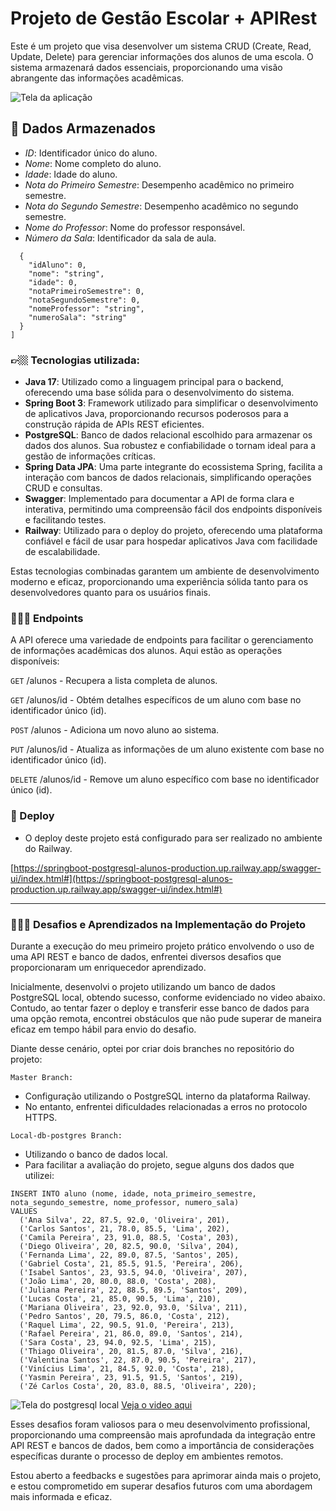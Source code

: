 # Projeto de Gestão Escolar + APIRest

Este é um projeto que visa desenvolver um sistema CRUD (Create, Read, Update, Delete) para gerenciar informações dos alunos de uma escola. O sistema armazenará dados essenciais, proporcionando uma visão abrangente das informações acadêmicas.

![Tela da aplicação](https://github.com/barbaradamasdev/springboot-postgresql-alunos/blob/master/image.png?raw=true)

## 🚀 Dados Armazenados
- *ID*: Identificador único do aluno.
- *Nome*: Nome completo do aluno.
- *Idade*: Idade do aluno.
- *Nota do Primeiro Semestre*: Desempenho acadêmico no primeiro semestre.
- *Nota do Segundo Semestre*: Desempenho acadêmico no segundo semestre.
- *Nome do Professor*: Nome do professor responsável.
- *Número da Sala*: Identificador da sala de aula.

```[
  {
    "idAluno": 0,
    "nome": "string",
    "idade": 0,
    "notaPrimeiroSemestre": 0,
    "notaSegundoSemestre": 0,
    "nomeProfessor": "string",
    "numeroSala": "string"
  }
]
```

### 👉🏼 Tecnologias utilizada:

- **Java 17**: Utilizado como a linguagem principal para o backend, oferecendo uma base sólida para o desenvolvimento do sistema.
- **Spring Boot 3**: Framework utilizado para simplificar o desenvolvimento de aplicativos Java, proporcionando recursos poderosos para a construção rápida de APIs REST eficientes.
- **PostgreSQL**: Banco de dados relacional escolhido para armazenar os dados dos alunos. Sua robustez e confiabilidade o tornam ideal para a gestão de informações críticas.
- **Spring Data JPA**: Uma parte integrante do ecossistema Spring, facilita a interação com bancos de dados relacionais, simplificando operações CRUD e consultas.
- **Swagger**: Implementado para documentar a API de forma clara e interativa, permitindo uma compreensão fácil dos endpoints disponíveis e facilitando testes.
- **Railway**: Utilizado para o deploy do projeto, oferecendo uma plataforma confiável e fácil de usar para hospedar aplicativos Java com facilidade de escalabilidade.

Estas tecnologias combinadas garantem um ambiente de desenvolvimento moderno e eficaz, proporcionando uma experiência sólida tanto para os desenvolvedores quanto para os usuários finais.

### 👩🏻‍💻 Endpoints
A API oferece uma variedade de endpoints para facilitar o gerenciamento de informações acadêmicas dos alunos. Aqui estão as operações disponíveis:

`GET` /alunos - Recupera a lista completa de alunos.

`GET` /alunos/id - Obtém detalhes específicos de um aluno com base no identificador único (id).

`POST` /alunos - Adiciona um novo aluno ao sistema.

`PUT` /alunos/id - Atualiza as informações de um aluno existente com base no identificador único (id).

`DELETE` /alunos/id - Remove um aluno específico com base no identificador único (id).

### 🚀 Deploy
- O deploy deste projeto está configurado para ser realizado no ambiente do Railway.

[https://springboot-postgresql-alunos-production.up.railway.app/swagger-ui/index.html#](https://springboot-postgresql-alunos-production.up.railway.app/swagger-ui/index.html#)

<hr>

### 🚀🚀🚀 Desafios e Aprendizados na Implementação do Projeto
Durante a execução do meu primeiro projeto prático envolvendo o uso de uma API REST e banco de dados, enfrentei diversos desafios que proporcionaram um enriquecedor aprendizado.

Inicialmente, desenvolvi o projeto utilizando um banco de dados PostgreSQL local, obtendo sucesso, conforme evidenciado no video abaixo. Contudo, ao tentar fazer o deploy e transferir esse banco de dados para uma opção remota, encontrei obstáculos que não pude superar de maneira eficaz em tempo hábil para envio do desafio.

Diante desse cenário, optei por criar dois branches no repositório do projeto:

`Master Branch:`
- Configuração utilizando o PostgreSQL interno da plataforma Railway.
- No entanto, enfrentei dificuldades relacionadas a erros no protocolo HTTPS.

`Local-db-postgres Branch:`
- Utilizando o banco de dados local.
- Para facilitar a avaliação do projeto, segue alguns dos dados que utilizei:

```
INSERT INTO aluno (nome, idade, nota_primeiro_semestre, nota_segundo_semestre, nome_professor, numero_sala)
VALUES
  ('Ana Silva', 22, 87.5, 92.0, 'Oliveira', 201),
  ('Carlos Santos', 21, 78.0, 85.5, 'Lima', 202),
  ('Camila Pereira', 23, 91.0, 88.5, 'Costa', 203),
  ('Diego Oliveira', 20, 82.5, 90.0, 'Silva', 204),
  ('Fernanda Lima', 22, 89.0, 87.5, 'Santos', 205),
  ('Gabriel Costa', 21, 85.5, 91.5, 'Pereira', 206),
  ('Isabel Santos', 23, 93.5, 94.0, 'Oliveira', 207),
  ('João Lima', 20, 80.0, 88.0, 'Costa', 208),
  ('Juliana Pereira', 22, 88.5, 89.5, 'Santos', 209),
  ('Lucas Costa', 21, 85.0, 90.5, 'Lima', 210),
  ('Mariana Oliveira', 23, 92.0, 93.0, 'Silva', 211),
  ('Pedro Santos', 20, 79.5, 86.0, 'Costa', 212),
  ('Raquel Lima', 22, 90.5, 91.0, 'Pereira', 213),
  ('Rafael Pereira', 21, 86.0, 89.0, 'Santos', 214),
  ('Sara Costa', 23, 94.0, 92.5, 'Lima', 215),
  ('Thiago Oliveira', 20, 81.5, 87.0, 'Silva', 216),
  ('Valentina Santos', 22, 87.0, 90.5, 'Pereira', 217),
  ('Vinícius Lima', 21, 84.5, 92.0, 'Costa', 218),
  ('Yasmin Pereira', 23, 91.5, 91.5, 'Santos', 219),
  ('Zé Carlos Costa', 20, 83.0, 88.5, 'Oliveira', 220);
```

![Tela do postgresql local](https://github.com/barbaradamasdev/springboot-postgresql-alunos/blob/local-db-postgres/db%20local.png?raw=true)
[Veja o video aqui](https://youtu.be/TYPDnAic9sI)


Esses desafios foram valiosos para o meu desenvolvimento profissional, proporcionando uma compreensão mais aprofundada da integração entre API REST e bancos de dados, bem como a importância de considerações específicas durante o processo de deploy em ambientes remotos.

Estou aberto a feedbacks e sugestões para aprimorar ainda mais o projeto, e estou comprometido em superar desafios futuros com uma abordagem mais informada e eficaz.
